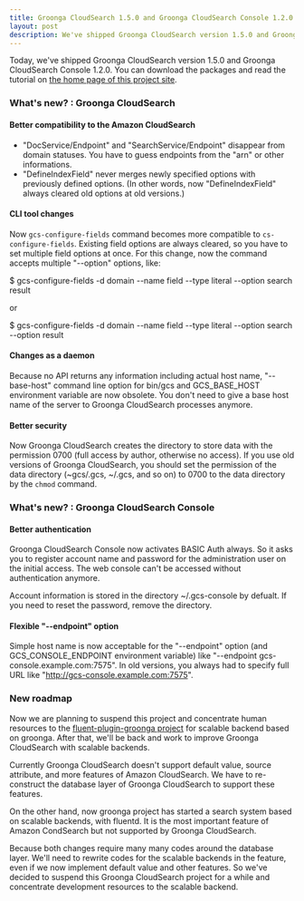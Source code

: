 ```yaml
---
title: Groonga CloudSearch 1.5.0 and Groonga CloudSearch Console 1.2.0 is out, and new roadmap
layout: post
description: We've shipped Groonga CloudSearch version 1.5.0 and Groonga CloudSearch Console 1.2.0. New features come with the release, and there is our new roadmap.
---
```


Today, we've shipped Groonga CloudSearch version 1.5.0 and Groonga CloudSearch
Console 1.2.0. You can download the packages and read the tutorial on
[the home page of this project site](/).

### What's new? : Groonga CloudSearch

#### Better compatibility to the Amazon CloudSearch

 * "DocService/Endpoint" and "SearchService/Endpoint" disappear from domain
   statuses. You have to guess endpoints from the "arn" or other informations.
 * "DefineIndexField" never merges newly specified options with previously
   defined options. (In other words, now "DefineIndexField" always cleared old
   options at old versions.)

#### CLI tool changes

Now `gcs-configure-fields` command becomes more compatible to `cs-configure-fields`.
Existing field options are always cleared, so you have to set multiple field
options at once. For this change, now the command accepts multiple "--option"
options, like:

   $ gcs-configure-fields -d domain --name field --type literal --option search result

or

   $ gcs-configure-fields -d domain --name field --type literal --option search --option result

#### Changes as a daemon

Because no API returns any information including actual host name, "--base-host"
command line option for bin/gcs and GCS_BASE_HOST environment variable are now
obsolete. You don't need to give a base host name of the server to Groonga
CloudSearch processes anymore.

#### Better security

Now Groonga CloudSearch creates the directory to store data with the permission
0700 (full access by author, otherwise no access). If you use old versions of
Groonga CloudSearch, you should set the permission of the data directory
(~gcs/.gcs, ~/.gcs, and so on) to 0700 to the data directory
by the `chmod` command.

### What's new? : Groonga CloudSearch Console

#### Better authentication

Groonga CloudSearch Console now activates BASIC Auth always. So it asks you to
register account name and password for the administration user on the initial
access. The web console can't be accessed without authentication anymore.

Account information is stored in the directory ~/.gcs-console by defualt. If
you need to reset the password, remove the directory.

#### Flexible "--endpoint" option

Simple host name is now acceptable for the "--endpoint" option (and
GCS_CONSOLE_ENDPOINT environment variable) like "--endpoint gcs-console.example.com:7575".
In old versions, you always had to specify full URL like "http://gcs-console.example.com:7575".

### New roadmap

Now we are planning to suspend this project and concentrate human resources to the
[fluent-plugin-groonga project](http://b.hatena.ne.jp/entry/s/github.com/groonga/fluent-plugin-groonga)
for scalable backend based on groonga. After that, we'll be back and work to
improve Groonga CloudSearch with scalable backends.

Currently Groonga CloudSearch doesn't support default value, source attribute,
and more features of Amazon CloudSearch. We have to re-construct the database
layer of Groonga CloudSearch to support these features.

On the other hand, now groonga project has started a search system based on
scalable backends, with fluentd. It is the most important feature of Amazon
CondSearch but not supported by Groonga CloudSearch.

Because both changes require many many codes around the database layer. We'll
need to rewrite codes for the scalable backends in the feature, even if we now
implement default value and other features. So we've decided to suspend
this Groonga CloudSearch project for a while and concentrate development
resources to the scalable backend.
